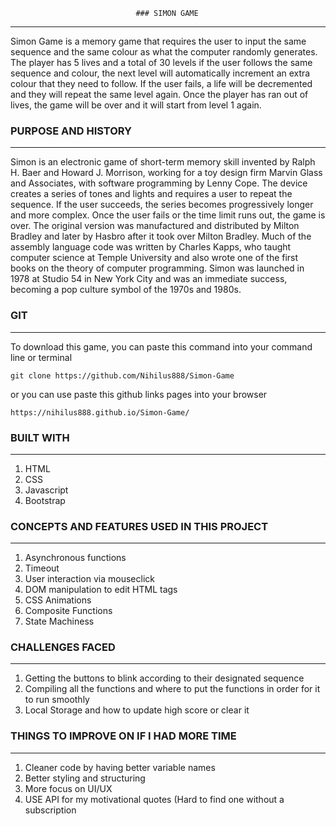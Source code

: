 								### SIMON GAME
------------------

Simon Game is a memory game that requires the user to input the same sequence
and the same colour as what the computer randomly generates. The player has 5 lives and a total of 30 levels
if the user follows the same sequence and colour, the next level will automatically increment an extra
colour that they need to follow. If the user fails, a life will be decremented and they will repeat the same
level again. Once the player has ran out of lives, the game will be over and it will start from level 1 again. 

### PURPOSE AND HISTORY
--------------------

Simon is an electronic game of short-term memory skill invented by Ralph H. Baer and Howard J. Morrison, working for a toy design firm Marvin Glass and Associates, with software programming by Lenny Cope. The device creates a series of tones and lights and requires a user to repeat the sequence. If the user succeeds, the series becomes progressively longer and more complex. Once the user fails or the time limit runs out, the game is over. The original version was manufactured and distributed by Milton Bradley and later by Hasbro after it took over Milton Bradley. Much of the assembly language code was written by Charles Kapps, who taught computer science at Temple University and also wrote one of the first books on the theory of computer programming. Simon was launched in 1978 at Studio 54 in New York City and was an immediate success, becoming a pop culture symbol of the 1970s and 1980s.

### GIT 
--------------------

To download this game, you can paste this command into your command line or terminal

	git clone https://github.com/Nihilus888/Simon-Game

or you can use paste this github links pages into your browser

	https://nihilus888.github.io/Simon-Game/

### BUILT WITH 
--------------------

1. HTML
2. CSS
3. Javascript
4. Bootstrap

### CONCEPTS AND FEATURES USED IN THIS PROJECT
-----------------------------------------------

1. Asynchronous functions
2. Timeout
3. User interaction via mouseclick 
4. DOM manipulation to edit HTML tags
5. CSS Animations
6. Composite Functions 
7. State Machiness

### CHALLENGES FACED
------------------

1. Getting the buttons to blink according to their designated sequence
2. Compiling all the functions and where to put the functions in order for it to run smoothly
3. Local Storage and how to update high score or clear it

### THINGS TO IMPROVE ON IF I HAD MORE TIME
----------------------

1. Cleaner code by having better variable names
2. Better styling and structuring
3. More focus on UI/UX
4. USE API for my motivational quotes (Hard to find one without a subscription
